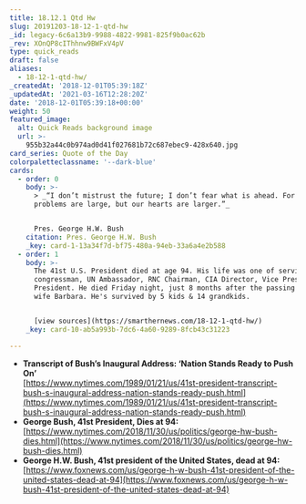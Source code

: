 ```yaml
---
title: 18.12.1 Qtd Hw
slug: 20191203-18-12-1-qtd-hw
_id: legacy-6c6a13b9-9988-4822-9981-825f9b0ac62b
_rev: XOnQP8cIThhnw9BWFxV4pV
type: quick_reads
draft: false
aliases:
  - 18-12-1-qtd-hw/
_createdAt: '2018-12-01T05:39:18Z'
_updatedAt: '2021-03-16T12:28:20Z'
date: '2018-12-01T05:39:18+00:00'
weight: 50
featured_image:
  alt: Quick Reads background image
  url: >-
    955b32a44c0b974ad0d41f027681b72c687ebec9-428x640.jpg
card_series: Quote of the Day
colorpaletteclassname: '--dark-blue'
cards:
  - order: 0
    body: >-
      > _“I don’t mistrust the future; I don’t fear what is ahead. For our
      problems are large, but our hearts are larger.”_


      Pres. George H.W. Bush
    citation: Pres. George H.W. Bush
    _key: card-1-13a34f7d-bf75-480a-94eb-33a6a4e2b588
  - order: 1
    body: >-
      The 41st U.S. President died at age 94. His life was one of service as a
      congressman, UN Ambassador, RNC Chairman, CIA Director, Vice President &
      President. He died Friday night, just 8 months after the passing of his
      wife Barbara. He's survived by 5 kids & 14 grandkids.


      [view sources](https://smarthernews.com/18-12-1-qtd-hw/)
    _key: card-10-ab5a993b-7dc6-4a60-9289-8fcb43c31223

---
```

* **Transcript of Bush’s Inaugural Address: ‘Nation Stands Ready to Push On’**  
[https://www.nytimes.com/1989/01/21/us/41st-president-transcript-bush-s-inaugural-address-nation-stands-ready-push.html](https://www.nytimes.com/1989/01/21/us/41st-president-transcript-bush-s-inaugural-address-nation-stands-ready-push.html)
* **George Bush, 41st President, Dies at 94:**  
[https://www.nytimes.com/2018/11/30/us/politics/george-hw-bush-dies.html](https://www.nytimes.com/2018/11/30/us/politics/george-hw-bush-dies.html)
* **George H.W. Bush, 41st president of the United States, dead at 94:**  
[https://www.foxnews.com/us/george-h-w-bush-41st-president-of-the-united-states-dead-at-94](https://www.foxnews.com/us/george-h-w-bush-41st-president-of-the-united-states-dead-at-94)